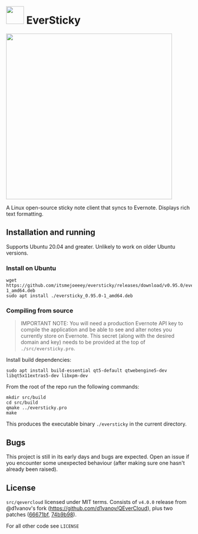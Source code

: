 # <img src="https://i.imgur.com/A1SvZTi.png" width="48"> EverSticky

<img src="https://i.imgur.com/WzwJvRG.png" width="450">

A Linux open-source sticky note client that syncs to Evernote. Displays rich text formatting.

## Installation and running

Supports Ubuntu 20.04 and greater. Unlikely to work on older Ubuntu versions.

### Install on Ubuntu

```
wget https://github.com/itsmejoeeey/eversticky/releases/download/v0.95.0/eversticky_0.95.0-1_amd64.deb
sudo apt install ./eversticky_0.95.0-1_amd64.deb
```

### Compiling from source

> IMPORTANT NOTE: You will need a production Evernote API key to compile the application and be able to see and alter notes you currently store on Evernote. This secret (along with the desired domain and key) needs to be provided at the top of `./src/eversticky.pro`.

Install build dependencies:
```
sudo apt install build-essential qt5-default qtwebengine5-dev libqt5x11extras5-dev libxpm-dev
```

From the root of the repo run the following commands:
```
mkdir src/build
cd src/build
qmake ../eversticky.pro
make
```
This produces the executable binary `./eversticky` in the current directory.

## Bugs
This project is still in its early days and bugs are expected. Open an issue if you encounter some unexpected behaviour (after making sure one hasn't already been raised).

## License
`src/qevercloud` licensed under MIT terms. Consists of `v4.0.0` release from @d1vanov's fork (https://github.com/d1vanov/QEverCloud), plus two patches ([66671bf](https://github.com/itsmejoeeey/eversticky/commit/66671bf4ffc03c4d7ed64227249971be2b35a492), [74b9b98](https://github.com/itsmejoeeey/eversticky/commit/74b9b98d67a9370a34e9b0d0a073482c0657bb3f)).

For all other code see `LICENSE`

